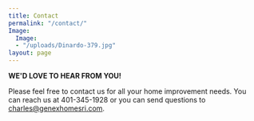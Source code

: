 ```yaml
---
title: Contact
permalink: "/contact/"
Image:
  Image:
  - "/uploads/Dinardo-379.jpg"
layout: page
---
```


**WE'D LOVE TO HEAR FROM YOU!**

Please feel free to contact us for all your home improvement needs. You can reach us at 401-345-1928 or you can send questions to charles@genexhomesri.com.

# 